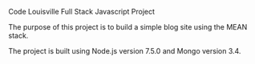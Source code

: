 Code Louisville Full Stack Javascript Project

The purpose of this project is to build a simple blog site using the MEAN stack.

The project is built using Node.js version 7.5.0 and Mongo version 3.4.